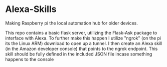 # Alexa-Skills
Making Raspberry pi the local automation hub for older devices. 

This repo contains a basic flask server, utilizing the Flask-Ask package to interface with Alexa. 
To further make this happen I utilize "ngrok" (on the pi its the Linux ARM) download to open up a tunnel.
I then create an Alexa skill (in the Amazon developer console) that points to the ngrok endpoint. 
This skill should be fully defined in the included JSON file incase something happens to the console

